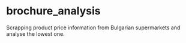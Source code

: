 # brochure_analysis
Scrapping product price information from Bulgarian supermarkets and analyse the lowest one.
